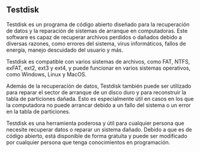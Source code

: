 ## Testdisk

Testdisk es un programa de código abierto diseñado para la recuperación de datos y la reparación de sistemas de arranque en computadoras. Este software es capaz de recuperar archivos perdidos o dañados debido a diversas razones, como errores del sistema, virus informáticos, fallos de energía, manejo descuidado del usuario y más.

Testdisk es compatible con varios sistemas de archivos, como FAT, NTFS, exFAT, ext2, ext3 y ext4, y puede funcionar en varios sistemas operativos, como Windows, Linux y MacOS.

Además de la recuperación de datos, Testdisk también puede ser utilizado para reparar el sector de arranque de un disco duro y para reconstruir la tabla de particiones dañada. Esto es especialmente útil en casos en los que la computadora no puede arrancar debido a un fallo del sistema o un error en la tabla de particiones.

Testdisk es una herramienta poderosa y útil para cualquier persona que necesite recuperar datos o reparar un sistema dañado. Debido a que es de código abierto, está disponible de forma gratuita y puede ser modificado por cualquier persona que tenga conocimientos en programación.
